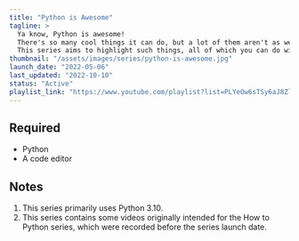 ```yaml
---
title: "Python is Awesome"
tagline: >
  Ya know, Python is awesome!
  There's so many cool things it can do, but a lot of them aren't as well known as they should be.
  This series aims to highlight such things, all of which you can do without installing a thing!
thumbnail: "/assets/images/series/python-is-awesome.jpg"
launch_date: "2022-05-06"
last_updated: "2022-10-10"
status: "Active"
playlist_link: "https://www.youtube.com/playlist?list=PLYeOw6sTSy6aJ8ZlA4vGvgGVo42IhF-Pc"
---
```


## Required

- Python
- A code editor

## Notes

1. This series primarily uses Python 3.10.
2. This series contains some videos originally intended for the How to Python series, which were recorded before the series launch date.
